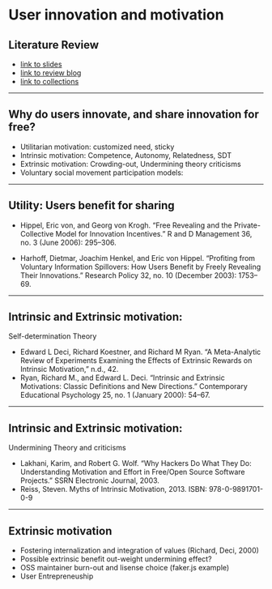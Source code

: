
# User innovation and motivation
## Literature Review
- [link to slides](https://mark.show/https://raw.githubusercontent.com/jun9/fast/master/_posts/2020-05-25-test-markdown-ppt.md)
- [link to review blog](http://jun9.github.io/fast/categories/#Reviews)
- [link to collections](https://www.zotero.org/groups/4157993/user-innovation/collections/4XA5I8RD)

---

## Why do users innovate, and share innovation for free?

 - Utilitarian motivation: customized need, sticky
 - Intrinsic motivation: Competence, Autonomy, Relatedness, SDT
 - Extrinsic motivation: Crowding-out, Undermining theory criticisms
 - Voluntary social movement participation models:
 
---

## Utility: Users benefit for sharing

- Hippel, Eric von, and Georg von Krogh. “Free Revealing and the Private-Collective Model for Innovation Incentives.” R and D Management 36, no. 3 (June 2006): 295–306. 

- Harhoff, Dietmar, Joachim Henkel, and Eric von Hippel. “Profiting from Voluntary Information Spillovers: How Users Benefit by Freely Revealing Their Innovations.” Research Policy 32, no. 10 (December 2003): 1753–69.

---

## Intrinsic and Extrinsic motivation:


Self-determination Theory


- Edward L Deci, Richard Koestner, and Richard M Ryan. “A Meta-Analytic Review of Experiments Examining the Effects of Extrinsic Rewards on Intrinsic Motivation,” n.d., 42.
- Ryan, Richard M., and Edward L. Deci. “Intrinsic and Extrinsic Motivations: Classic Definitions and New Directions.” Contemporary Educational Psychology 25, no. 1 (January 2000): 54–67.


---
## Intrinsic and Extrinsic motivation:


Undermining Theory and criticisms

- Lakhani, Karim, and Robert G. Wolf. “Why Hackers Do What They Do: Understanding Motivation and Effort in Free/Open Source Software Projects.” SSRN Electronic Journal, 2003.
- Reiss, Steven. Myths of Intrinsic Motivation, 2013. ISBN: 978-0-9891701-0-9

---
## Extrinsic motivation
- Fostering internalization and integration of values (Richard, Deci, 2000)
- Possible extrinsic benefit out-weight undermining effect?
- OSS maintainer burn-out and lisense choice (faker.js example)
- User Entrepreneuship


